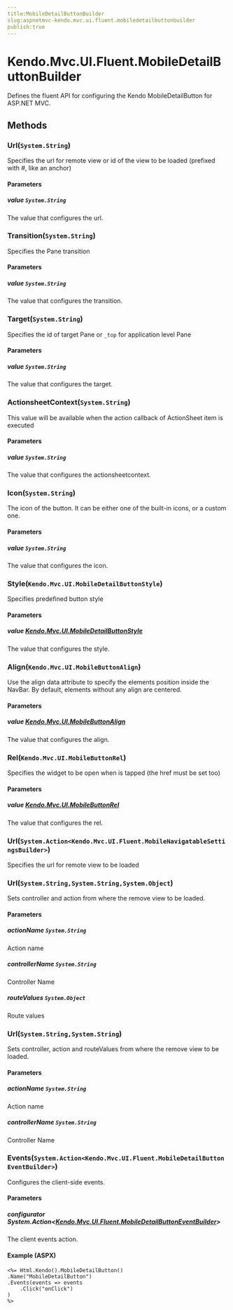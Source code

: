 ```yaml
---
title:MobileDetailButtonBuilder
slug:aspnetmvc-kendo.mvc.ui.fluent.mobiledetailbuttonbuilder
publish:true
---
```


# Kendo.Mvc.UI.Fluent.MobileDetailButtonBuilder
Defines the fluent API for configuring the Kendo MobileDetailButton for ASP.NET MVC.



## Methods

### Url(`System.String`)
Specifies the url for remote view or id of the view to be loaded (prefixed with #, like an anchor)


#### Parameters

##### value `System.String`
The value that configures the url.





### Transition(`System.String`)
Specifies the Pane transition


#### Parameters

##### value `System.String`
The value that configures the transition.





### Target(`System.String`)
Specifies the id of target Pane or `_top` for application level Pane


#### Parameters

##### value `System.String`
The value that configures the target.





### ActionsheetContext(`System.String`)
This value will be available when the action callback of ActionSheet item is executed


#### Parameters

##### value `System.String`
The value that configures the actionsheetcontext.





### Icon(`System.String`)
The icon of the button. It can be either one of the built-in icons, or a custom one.


#### Parameters

##### value `System.String`
The value that configures the icon.





### Style(`Kendo.Mvc.UI.MobileDetailButtonStyle`)
Specifies predefined button style


#### Parameters

##### value [Kendo.Mvc.UI.MobileDetailButtonStyle](/api/wrappers/aspnet-mvc/Kendo.Mvc.UI/MobileDetailButtonStyle)
The value that configures the style.





### Align(`Kendo.Mvc.UI.MobileButtonAlign`)
Use the align data attribute to specify the elements position inside the NavBar. By default, elements without any align are centered.


#### Parameters

##### value [Kendo.Mvc.UI.MobileButtonAlign](/api/wrappers/aspnet-mvc/Kendo.Mvc.UI/MobileButtonAlign)
The value that configures the align.





### Rel(`Kendo.Mvc.UI.MobileButtonRel`)
Specifies the widget to be open when is tapped (the href must be set too)


#### Parameters

##### value [Kendo.Mvc.UI.MobileButtonRel](/api/wrappers/aspnet-mvc/Kendo.Mvc.UI/MobileButtonRel)
The value that configures the rel.





### Url(`System.Action<Kendo.Mvc.UI.Fluent.MobileNavigatableSettingsBuilder>`)
Specifies the url for remote view to be loaded





### Url(`System.String,System.String,System.Object`)
Sets controller and action from where the remove view to be loaded.


#### Parameters

##### actionName `System.String`
Action name

##### controllerName `System.String`
Controller Name

##### routeValues `System.Object`
Route values





### Url(`System.String,System.String`)
Sets controller, action and routeValues from where the remove view to be loaded.


#### Parameters

##### actionName `System.String`
Action name

##### controllerName `System.String`
Controller Name





### Events(`System.Action<Kendo.Mvc.UI.Fluent.MobileDetailButtonEventBuilder>`)
Configures the client-side events.


#### Parameters

##### configurator System.Action<[Kendo.Mvc.UI.Fluent.MobileDetailButtonEventBuilder](/api/wrappers/aspnet-mvc/Kendo.Mvc.UI.Fluent/MobileDetailButtonEventBuilder)>
The client events action.




#### Example (ASPX)
    <%= Html.Kendo().MobileDetailButton()
    .Name("MobileDetailButton")
    .Events(events => events
        .Click("onClick")
    )
    %>



 
